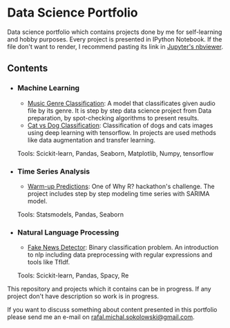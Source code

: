 # Data Science Portfolio
Data science portfolio which contains projects done by me for self-learning and hobby purposes. Every project is presented in IPython Notebook. If the file don't want to render, I recommend pasting its link in [Jupyter's nbviewer](https://nbviewer.jupyter.org/).


## Contents

- ### Machine Learning

     - [Music Genre Classification](https://github.com/sokoly35/Data_science_portfolio/tree/main/music%20genre%20classification): A model that classificates given audio file by its genre. It is step by step data science project from Data preparation, by spot-checking algorithms to present results.
     - [Cat vs Dog Classification](https://github.com/sokoly35/Data_science_portfolio/blob/main/Dog%20vs%20Cat%20classification/cat%20vs%20dog%20project.ipynb): Classification of dogs and cats images using deep learning with tensorflow. In projects are used methods like data augmentation and transfer learning.

     Tools: Scickit-learn, Pandas, Seaborn, Matplotlib, Numpy, tensorflow

- ### Time Series Analysis

     - [Warm-up Predictions](https://github.com/sokoly35/Data_science_portfolio/tree/main/warm%20up%20predictions): One of Why R? hackathon's challenge. The project includes step by step modeling time series with SARIMA model.

     Tools: Statsmodels, Pandas, Seaborn
     
- ### Natural Language Processing

     - [Fake News Detector](https://github.com/sokoly35/Fake_news): Binary classification problem. An introduction to nlp including data preprocessing with regular expressions and tools like TfIdf.

     Tools: Scickit-learn, Pandas, Spacy, Re
     
This repository and projects which it contains can be in progress. If any project don't have description so work is in progress.

If you want to discuss something about content presented in this portfolio please send me an e-mail on rafal.michal.sokolowski@gmail.com.



